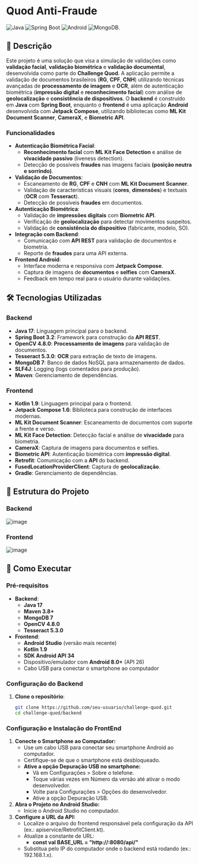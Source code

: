 # Quod Anti-Fraude

![Java](https://img.shields.io/badge/Java-17-orange) ![Spring Boot](https://img.shields.io/badge/Spring_Boot-3.2-green) ![Android](https://img.shields.io/badge/Android-Jetpack_Compose-blue) ![MongoDB](https://img.shields.io/badge/MongoDB-7-green).

## 📖 **Descrição**

Este projeto é uma solução que visa a simulação de validações como **validação facial**, **validação biométrica** e **validação documental**, desenvolvida como parte do **Challenge Quod**. 
A aplicação permite a validação de documentos brasileiros (**RG**, **CPF**, **CNH**) utilizando técnicas avançadas de **processamento de imagem** e **OCR**, além de autenticação biométrica (**impressão digital** e **reconhecimento facial**) com análise de **geolocalização** e **consistência de dispositivos**. 
O **backend** é construído em **Java** com **Spring Boot**, enquanto o **frontend** é uma aplicação **Android** desenvolvida com **Jetpack Compose**, utilizando bibliotecas como **ML Kit Document Scanner**, **CameraX**, e **Biometric API**.


### **Funcionalidades**


- **Autenticação Biométrica Facial**:
  - **Reconhecimento facial** com **ML Kit Face Detection** e análise de **vivacidade passivo** (liveness detection).
  - Detecção de possíveis **fraudes** nas imagens faciais **(posição neutra e sorrindo)**.
- **Validação de Documentos**:
  - Escaneamento de **RG**, **CPF** e **CNH** com **ML Kit Document Scanner**.
  - Validação de características visuais (**cores**, **dimensões**) e textuais (**OCR** com **Tesseract**).
  - Detecção de possíveis **fraudes** em documentos.
- **Autenticação Biométrica**:
  - Validação de **impressões digitais** com **Biometric API**.
  - Verificação de **geolocalização** para detectar movimentos suspeitos.
  - Validação de **consistência do dispositivo** (fabricante, modelo, SO).
- **Integração com Backend**:
  - Comunicação com **API REST** para validação de documentos e biometria.
  - Reporte de **fraudes** para uma API externa.
- **Frontend Android**:
  - Interface moderna e responsiva com **Jetpack Compose**.
  - Captura de imagens de **documentos** e **selfies** com **CameraX**.
  - Feedback em tempo real para o usuário durante validações.

## 🛠️ **Tecnologias Utilizadas**

### **Backend**

- **Java 17**: Linguagem principal para o backend.
- **Spring Boot 3.2**: Framework para construção da **API REST**.
- **OpenCV 4.8.0**: **Processamento de imagens** para validação de documentos.
- **Tesseract 5.3.0**: **OCR** para extração de texto de imagens.
- **MongoDB 7**: Banco de dados NoSQL para armazenamento de dados.
- **SLF4J**: Logging (logs comentados para produção).
- **Maven**: Gerenciamento de dependências.

### **Frontend**

- **Kotlin 1.9**: Linguagem principal para o frontend.
- **Jetpack Compose 1.6**: Biblioteca para construção de interfaces modernas.
- **ML Kit Document Scanner**: Escaneamento de documentos com suporte a frente e verso.
- **ML Kit Face Detection**: Detecção facial e análise de **vivacidade** para biometria.
- **CameraX**: Captura de imagens para documentos e selfies.
- **Biometric API**: Autenticação biométrica com **impressão digital**.
- **Retrofit**: Comunicação com a **API** do backend.
- **FusedLocationProviderClient**: Captura de **geolocalização**.
- **Gradle**: Gerenciamento de dependências.

## 📂 **Estrutura do Projeto**

### **Backend**

![image](https://github.com/user-attachments/assets/ab17e8d3-e7ca-4cc4-81e7-d325ac6d9f2c)

### **Frontend**

![image](https://github.com/user-attachments/assets/95780543-d9bf-4b01-9e01-02e304d0cd24)


## 🚀 **Como Executar**

### **Pré-requisitos**

- **Backend**:
  - **Java 17**
  - **Maven 3.8+**
  - **MongoDB 7**
  - **OpenCV 4.8.0**
  - **Tesseract 5.3.0**
- **Frontend**:
  - **Android Studio** (versão mais recente)
  - **Kotlin 1.9**
  - **SDK Android API 34**
  - Dispositivo/emulador com **Android 8.0+** (API 26)
  - Cabo USB para conectar o smartphone ao computador

 ### **Configuração do Backend**

1. **Clone o repositório**:
   ```bash
   git clone https://github.com/seu-usuario/challenge-quod.git
   cd challenge-quod/backend

### **Configuração e Instalação do FrontEnd**

1. **Conecte o Smartphone ao Computador:**
   - Use um cabo USB para conectar seu smartphone Android ao computador.
   - Certifique-se de que o smartphone está desbloqueado.
   - **Ative a opção Depuração USB no smartphone:**
      - Vá em Configurações > Sobre o telefone.
      - Toque várias vezes em Número da versão até ativar o modo desenvolvedor.
      - Volte para Configurações > Opções do desenvolvedor.
      - Ative a opção Depuração USB.
2. **Abra o Projeto no Android Studio:**
   - Inicie o Android Studio no computador.
3. **Configure a URL da API:**
   - Localize o arquivo do frontend responsável pela configuração da API (ex.: apiservice/RetrofitClient.kt).
   - Atualize a constante de URL:
     - **const val BASE_URL = "http://<seu-ip>:8080/api/"**
   - Substitua <seu-ip> pelo IP do computador onde o backend está rodando (ex.: 192.168.1.x).

